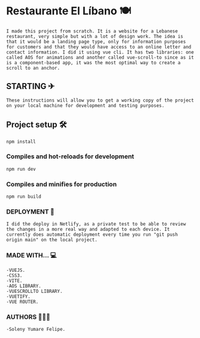 # Restaurante El Líbano 🍽
```
I made this project from scratch. It is a website for a Lebanese restaurant, very simple but with a lot of design work. The idea is that it would be a landing page type, only for information purposes for customers and that they would have access to an online letter and contact information. I did it using vue cli. It has two libraries: one called AOS for animations and another called vue-scroll-to since as it is a component-based app, it was the most optimal way to create a scroll to an anchor.
```

## STARTING ✈
```
These instructions will allow you to get a working copy of the project on your local machine for development and testing purposes.
```

## Project setup 🛠
```
npm install
```

### Compiles and hot-reloads for development
```
npm run dev
```

### Compiles and minifies for production
```
npm run build
```

### DEPLOYMENT 🎨
```
I did the deploy in Netlify, as a private test to be able to review the changes in a more real way and adapted to each device. It currently does automatic deployment every time you run "git push origin main" on the local project.
```

### MADE WITH... 💻
```
-VUEJS.
-CSS3.
-VITE.
-AOS LIBRARY.
-VUESCROLLTO LIBRARY.
-VUETIFY.
-VUE ROUTER.
```

### AUTHORS 👩🏻‍🦱
```
-Soleny Yumare Felipe.
```
